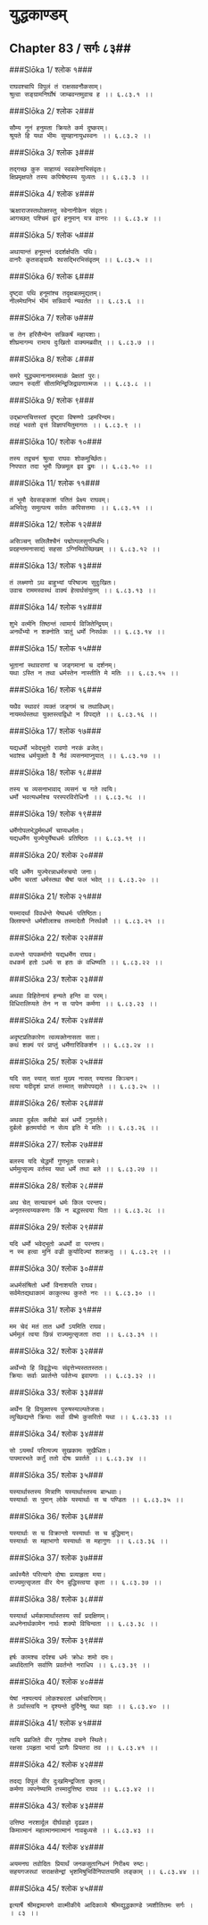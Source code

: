 युद्धकाण्डम्
===============================


## Chapter 83  / सर्गः ८३##


###Slōka 1/ श्लोक १###


    राघवश्चापि विपुलं तं राक्षसवनौकसाम्।
    श्रुत्वा सङ्ग्रामनिर्घोषं जाम्बवन्तमुवाच ह ।। ६.८३.१ ।।


###Slōka 2/ श्लोक २###


    सौम्य नूनं हनुमता क्रियते कर्म दुष्करम्।
    श्रूयते हि यथा भीमः सुमहानायुधस्वनः ।। ६.८३.२ ।।


###Slōka 3/ श्लोक ३###


    तद्गच्छ कुरु साहाय्यं स्वबलेनाभिसंवृतः।
    क्षिप्रमृक्षपते तस्य कपिश्रेष्ठस्य युध्यतः ।। ६.८३.३ ।।


###Slōka 4/ श्लोक ४###


    ऋक्षाराजस्तथोक्तस्तु स्वेनानीकेन संवृतः।
    आगच्छत् पश्चिमं द्वारं हनुमान् यत्र वानरः ।। ६.८३.४ ।।


###Slōka 5/ श्लोक ५###


    अथायान्तं हनूमन्तं ददर्शर्क्षपतिः पथि।
    वानरैः कृतसङ्ग्रामैः श्वसद्भिरभिसंवृतम् ।। ६.८३.५ ।।


###Slōka 6/ श्लोक ६###


    दृष्ट्वा पथि हनूमांश्च तदृक्षबलमुद्यतम्।
    नीलमेघनिभं भीमं सन्निवार्य न्यवर्तत ।। ६.८३.६ ।।


###Slōka 7/ श्लोक ७###


    स तेन हरिसैन्येन सन्निकर्षं महायशाः।
    शीघ्रमागम्य रामाय दुःखितो वाक्यमब्रवीत् ।। ६.८३.७ ।।


###Slōka 8/ श्लोक ८###


    समरे युद्ध्यमानानामस्माकं प्रेक्षतां पुरः।
    जघान रुदतीं सीतामिन्द्रिजिद्रावणात्मजः ।। ६.८३.८ ।।


###Slōka 9/ श्लोक ९###


    उद्भ्रान्तचित्तस्तां दृष्ट्वा विषण्णो ऽहमरिन्दम।
    तदहं भवतो वृत्तं विज्ञापयितुमागतः ।। ६.८३.९ ।।


###Slōka 10/ श्लोक १०###


    तस्य तद्वचनं श्रुत्वा राघवः शोकमूर्च्छितः।
    निपपात तदा भूमौ छिन्नमूल इव द्रुमः ।। ६.८३.१० ।।


###Slōka 11/ श्लोक ११###


    तं भूमौ देवसङ्काशं पतितं प्रेक्ष्य राघवम्।
    अभिपेतुः समुत्पत्य सर्वतः कपिसत्तमाः ।। ६.८३.११ ।।


###Slōka 12/ श्लोक १२###


    असिञ्चन् सलिलैश्चैनं पद्मोत्पलसुगन्धिभिः।
    प्रदहन्तमनासाद्यं सहसा ऽग्निमिवोच्छिखम् ।। ६.८३.१२ ।।


###Slōka 13/ श्लोक १३###


    तं लक्ष्मणो ऽथ बाहुभ्यां परिष्वज्य सुदुःखितः।
    उवाच राममस्वस्थं वाक्यं हेत्वर्थसंयुतम् ।। ६.८३.१३ ।।


###Slōka 14/ श्लोक १४###


    शुभे वर्त्मनि तिष्ठन्तं त्वामार्य विजितेन्द्रियम्।
    अनर्थेभ्यो न शक्नोति त्रातुं धर्मो निरर्थकः ।। ६.८३.१४ ।।


###Slōka 15/ श्लोक १५###


    भूतानां स्थावराणां च जङ्गमानां च दर्शनम्।
    यथा ऽस्ति न तथा धर्मस्तेन नास्तीति मे मतिः ।। ६.८३.१५ ।।


###Slōka 16/ श्लोक १६###


    यथैव स्थावरं व्यक्तं जङ्गमं च तथाविधम्।
    नायमर्थस्तथा युक्तस्त्वद्विधो न विपद्यते ।। ६.८३.१६ ।।


###Slōka 17/ श्लोक १७###


    यद्यधर्मो भवेद्भूतो रावणो नरकं व्रजेत्।
    भवांश्च धर्मयुक्तो वै नैवं व्यसनमाप्नुयात् ।। ६.८३.१७ ।।


###Slōka 18/ श्लोक १८###


    तस्य च व्यसनाभावाद् व्यसनं च गते त्वयि।
    धर्मो भवत्यधर्मश्च परस्परविरोधिनौ ।। ६.८३.१८ ।।


###Slōka 19/ श्लोक १९###


    धर्मेणोपलभेद्धर्ममधर्मं चाप्यधर्मतः।
    यद्यधर्मेण युज्येयुर्येष्वधर्मः प्रतिष्ठितः ।। ६.८३.१९ ।।


###Slōka 20/ श्लोक २०###


    यदि धर्मेण युज्येरन्नाधर्मरुचयो जनाः।
    धर्मेण चरतां धर्मस्तथा चैषां फलं भवेत् ।। ६.८३.२० ।।


###Slōka 21/ श्लोक २१###


    यस्मादर्था विवर्धन्ते येष्वधर्मः पतिष्ठितः।
    क्लिश्यन्ते धर्मशीलाश्च तस्मादेतौ निरर्थकौ ।। ६.८३.२१ ।।


###Slōka 22/ श्लोक २२###


    वध्यन्ते पापकर्माणो यद्यधर्मेण राघव।
    वधकर्म हतो ऽधर्मः स हतः कं वधिष्यति ।। ६.८३.२२ ।।


###Slōka 23/ श्लोक २३###


    अथवा विहितेनायं हन्यते हन्ति वा परम्।
    विधिरालिप्यते तेन न स पापेन कर्मणा ।। ६.८३.२३ ।।


###Slōka 24/ श्लोक २४###


    अदृष्टप्रतिकारेण त्वव्यक्तेनासता सता।
    कथं शक्यं परं प्राप्तुं धर्मेणारिविकर्शन ।। ६.८३.२४ ।।


###Slōka 25/ श्लोक २५###


    यदि सत् स्यात् सतां मुख्य नासत् स्यात्तव किञ्चन।
    त्वया यदीदृशं प्राप्तं तस्मात् सन्नोपपद्यते ।। ६.८३.२५ ।।


###Slōka 26/ श्लोक २६###


    अथवा दुर्बलः क्लीबो बलं धर्मो ऽनुवर्तते।
    दुर्बलो हृतमर्यादो न सेव्य इति मे मतिः ।। ६.८३.२६ ।।


###Slōka 27/ श्लोक २७###


    बलस्य यदि चेद्धर्मो गुणभूतः पराक्रमे।
    धर्ममुत्सृज्य वर्तस्व यथा धर्मे तथा बले ।। ६.८३.२७ ।।


###Slōka 28/ श्लोक २८###


    अथ चेत् सत्यवचनं धर्मः किल परन्तप।
    अनृतस्त्वय्यकरुणः किं न बद्धस्त्वया पिता ।। ६.८३.२८ ।।


###Slōka 29/ श्लोक २९###


    यदि धर्मो भवेद्भूतो अधर्मो वा परन्तप।
    न स्म हत्वा मुनिं वज्री कुर्यादिज्यां शतक्रतुः ।। ६.८३.२९ ।।


###Slōka 30/ श्लोक ३०###


    अधर्मसंश्रितो धर्मो विनाशयति राघव।
    सर्वमेतद्यथाकामं काकुत्स्थ कुरुते नरः ।। ६.८३.३० ।।


###Slōka 31/ श्लोक ३१###


    मम चेदं मतं तात धर्मो ऽयमिति राघव।
    धर्ममूलं त्वया छिन्नं राज्यमुत्सृजता तदा ।। ६.८३.३१ ।।


###Slōka 32/ श्लोक ३२###


    अर्थेभ्यो हि विवृद्धेभ्यः संवृत्तेभ्यस्ततस्ततः।
    क्रियाः सर्वाः प्रवर्तन्ते पर्वतेभ्य इवापगाः ।। ६.८३.३२ ।।


###Slōka 33/ श्लोक ३३###


    अर्थेन हि वियुक्तस्य पुरुषस्याल्पतेजसः।
    व्युच्छिद्यन्ते क्रियाः सर्वा ग्रीष्मे कुसरितो यथा ।। ६.८३.३३ ।।


###Slōka 34/ श्लोक ३४###


    सो ऽयमर्थं परित्यज्य सुखकामः सुखैधितः।
    पापमारभते कर्तुं ततो दोषः प्रवर्तते ।। ६.८३.३४ ।।


###Slōka 35/ श्लोक ३५###


    यस्यार्थास्तस्य मित्राणि यस्यार्थास्तस्य बान्धवाः।
    यस्यार्थाः स पुमान् लोके यस्यार्थाः स च पण्डितः ।। ६.८३.३५ ।।


###Slōka 36/ श्लोक ३६###


    यस्यार्थाः स च विक्रान्तो यस्यार्थाः स च बुद्धिमान्।
    यस्यार्थाः स महाभागो यस्यार्थाः स महागुणः ।। ६.८३.३६ ।।


###Slōka 37/ श्लोक ३७###


    अर्थस्यैते परित्यागे दोषाः प्रव्याहृता मया।
    राज्यमुत्सृजता वीर येन बुद्धिस्त्वया कृता ।। ६.८३.३७ ।।


###Slōka 38/ श्लोक ३८###


    यस्यार्था धर्मकामार्थास्तस्य सर्वं प्रदक्षिणम्।
    अधनेनार्थकामेन नार्थः शक्यो विचिन्वता ।। ६.८३.३८ ।।


###Slōka 39/ श्लोक ३९###


    हर्षः कामश्च दर्पश्च धर्मः क्रोधः शमो दमः।
    अर्थादेतानि सर्वाणि प्रवर्तन्ते नराधिप ।। ६.८३.३९ ।।


###Slōka 40/ श्लोक ४०###


    येषां नश्यत्ययं लोकश्चरतां धर्मचारिणाम्।
    ते ऽर्थास्त्वयि न दृश्यन्ते दुर्दिनेषु यथा ग्रहाः ।। ६.८३.४० ।।


###Slōka 41/ श्लोक ४१###


    त्वयि प्रव्रजिते वीर गुरोश्च वचने स्थिते।
    रक्षसा ऽपहृता भार्या प्राणैः प्रियतरा तव ।। ६.८३.४१ ।।


###Slōka 42/ श्लोक ४२###


    तदद्य विपुलं वीर दुःखमिन्द्रजिता कृतम्।
    कर्मणा व्यपनेष्यामि तस्मादुत्तिष्ठ राघव ।। ६.८३.४२ ।।


###Slōka 43/ श्लोक ४३###


    उत्तिष्ठ नरशार्दूल दीर्घवाहो दृढव्रत।
    किमात्मानं महात्मानमात्मानं नावबुध्यसे ।। ६.८३.४३ ।।


###Slōka 44/ श्लोक ४४###


    अयमनघ तवोदितः प्रियार्थं जनकसुतानिधनं निरीक्ष्य रुष्टः।
    सहयगजरथां सराक्षसेन्द्रां भृशमिषुभिर्विनिपातयामि लङ्काम् ।। ६.८३.४४ ।।


###Slōka 45/ श्लोक ४५###


    इत्यार्षे श्रीमद्रामायणे वाल्मीकीये आदिकाव्ये श्रीमद्युद्धकाण्डे त्र्यशीतितमः सर्गः ।
    । ८३ ।।


